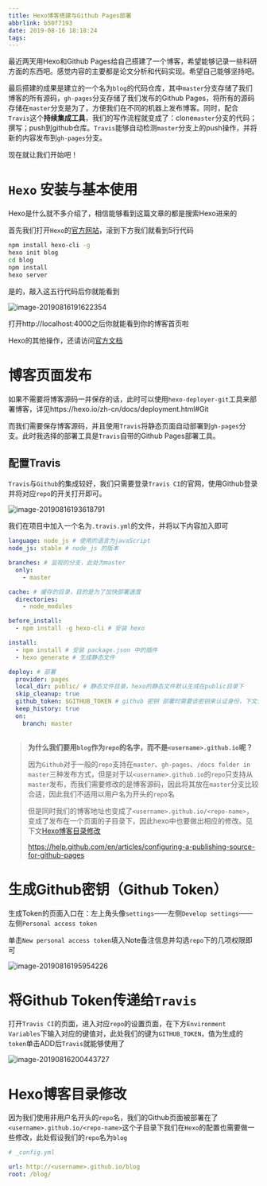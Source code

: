 ```yaml
---
title: Hexo博客搭建与Github Pages部署
abbrlink: b50f7193
date: 2019-08-16 18:18:24
tags:
---
```


最近两天用Hexo和Github Pages给自己搭建了一个博客，希望能够记录一些科研方面的东西吧。感觉内容的主要都是论文分析和代码实现。希望自己能够坚持吧。

最后搭建的成果是建立的一个名为`blog`的代码仓库，其中`master`分支存储了我们博客的所有源码，`gh-pages`分支存储了我们发布的Github Pages，将所有的源码存储在`master`分支是为了，方便我们在不同的机器上发布博客。同时，配合`Travis`这个**持续集成工具**，我们的写作流程就变成了：clone`master`分支的代码；撰写；push到github仓库。`Travis`能够自动检测`master`分支上的push操作，并将新的内容发布到`gh-pages`分支。

现在就让我们开始吧！

# `Hexo` 安装与基本使用

Hexo是什么就不多介绍了，相信能够看到这篇文章的都是搜索Hexo进来的

首先我们打开`Hexo`的[官方网站](https://hexo.io/zh-cn/index.html)，滚到下方我们就看到5行代码

```bash
npm install hexo-cli -g
hexo init blog
cd blog
npm install
hexo server
```

是的，敲入这五行代码后你就能看到

![image-20190816191622354](http://ww1.sinaimg.cn/large/006tNc79ly1g61qhcivo6j30ze03cgmm.jpg)

打开http://localhost:4000之后你就能看到你的博客首页啦

Hexo的其他操作，还请访问[官方文档](https://hexo.io/zh-cn/docs/)

# 博客页面发布

如果不需要将博客源码一并保存的话，此时可以使用`hexo-deployer-git`工具来部署博客，详见https://hexo.io/zh-cn/docs/deployment.html#Git

而我们需要保存博客源码，并且使用`Travis`将静态页面自动部署到`gh-pages`分支。此时我选择的部署工具是`Travis`自带的Github Pages部署工具。

## 配置Travis

`Travis`与`Github`的集成较好，我们只需要登录`Travis CI`的官网，使用Github登录并将对应`repo`的开关打开即可。

![image-20190816193618791](http://ww2.sinaimg.cn/large/006tNc79ly1g61r22bkawj310g0h275x.jpg)

我们在项目中加入一个名为`.travis.yml`的文件，并将以下内容加入即可

```yaml
language: node_js # 使用的语言为javaScript
node_js: stable # node_js 的版本

branches: # 监视的分支，此处为master
  only:
    - master

cache: # 缓存的目录，目的是为了加快部署速度
  directories:
    - node_modules

before_install:
  - npm install -g hexo-cli # 安装 hexo

install:
  - npm install # 安装 package.json 中的插件
  - hexo generate # 生成静态文件

deploy: # 部署
  provider: pages
  local_dir: public/ # 静态文件目录，hexo的静态文件默认生成在public目录下
  skip_cleanup: true  
  github_token: $GITHUB_TOKEN # github 密钥 部署时需要该密钥来认证身份，下文介绍如何生成
  keep_history: true
  on:
    branch: master
  
```



> **为什么我们要用`blog`作为`repo`的名字，而不是`<username>.github.io`呢？**
>
> 因为`Github`对于一般的`repo`支持在`master`、`gh-pages`、`/docs folder in master`三种发布方式，但是对于以`<username>.github.io`的`repo`只支持从`master`发布，而我们需要修改的是博客源码，因此将其放在`master`分支比较合适，因此我们不适用以用户名为开头的`repo`名
>
> 但是同时我们的博客地址也变成了`<username>.github.io/<repo-name>`，变成了发布在一个页面的子目录下，因此hexo中也要做出相应的修改。见下文[Hexo博客目录修改](#Hexo博客目录修改)
>
> https://help.github.com/en/articles/configuring-a-publishing-source-for-github-pages



# 生成Github密钥（Github Token）

生成Token的页面入口在：左上角头像`settings`——左侧`Develop settings`——左侧`Personal access token`

单击`New personal access token`填入Note备注信息并勾选`repo`下的几项权限即可

![image-20190816195954226](http://ww1.sinaimg.cn/large/006tNc79ly1g61rqlnu9vj31g00t2dld.jpg)

# 将Github Token传递给`Travis`

打开`Travis CI`的页面，进入对应`repo`的设置页面，在下方`Environment Variables`下输入对应的键值对，此处我们的键为`GITHUB_TOKEN`，值为生成的`token`单击ADD后`Travis`就能够使用了

![image-20190816200443727](http://ww2.sinaimg.cn/large/006tNc79ly1g61rvm72wyj322g0ia777.jpg)



# Hexo博客目录修改

因为我们使用非用户名开头的`repo`名，我们的Github页面被部署在了`<username>.github.io/<repo-name>`这个子目录下我们在`Hexo`的配置也需要做一些修改，此处假设我们的`repo`名为`blog`

```yaml
# _config.yml

url: http://<username>.github.io/blog
root: /blog/
```

